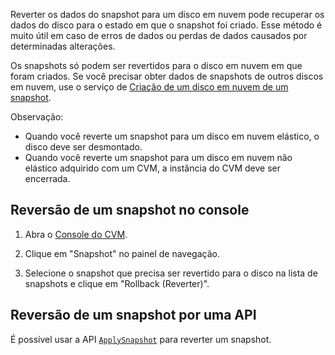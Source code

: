 Reverter os dados do snapshot para um disco em nuvem pode recuperar os dados do disco para o estado em que o snapshot foi criado. Esse método é muito útil em caso de erros de dados ou perdas de dados causados por determinadas alterações.

Os snapshots só podem ser revertidos para o disco em nuvem em que foram criados. Se você precisar obter dados de snapshots de outros discos em nuvem, use o serviço de [Criação de um disco em nuvem de um snapshot](/doc/product/362/5757).

Observação:

- Quando você reverte um snapshot para um disco em nuvem elástico, o disco deve ser desmontado.
- Quando você reverte um snapshot para um disco em nuvem não elástico adquirido com um CVM, a instância do CVM deve ser encerrada.

## Reversão de um snapshot no console
1) Abra o [Console do CVM](https://console.cloud.tencent.com/cvm/).

2) Clique em "Snapshot" no painel de navegação.

3) Selecione o snapshot que precisa ser revertido para o disco na lista de snapshots e clique em "Rollback (Reverter)".

## Reversão de um snapshot por uma API
É possível usar a API [`ApplySnapshot`](https://intl.cloud.tencent.com/zh/document/product/362/15643) para reverter um snapshot.
